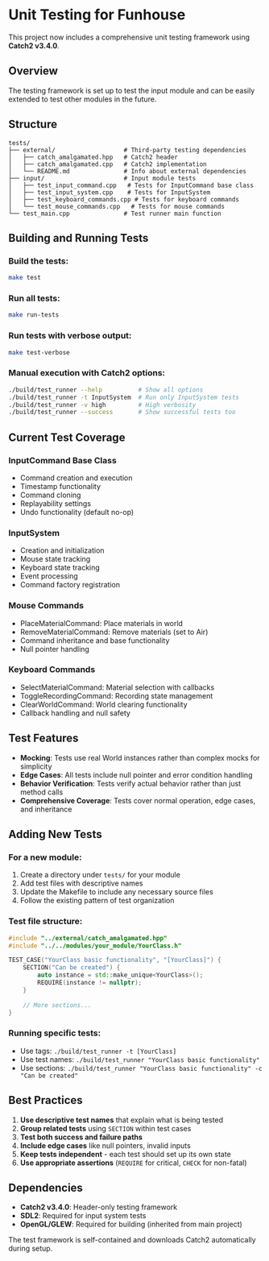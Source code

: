 # Unit Testing for Funhouse

This project now includes a comprehensive unit testing framework using **Catch2 v3.4.0**.

## Overview

The testing framework is set up to test the input module and can be easily extended to test other modules in the future.

## Structure

```
tests/
├── external/                   # Third-party testing dependencies
│   ├── catch_amalgamated.hpp   # Catch2 header
│   ├── catch_amalgamated.cpp   # Catch2 implementation
│   └── README.md               # Info about external dependencies
├── input/                      # Input module tests
│   ├── test_input_command.cpp   # Tests for InputCommand base class
│   ├── test_input_system.cpp    # Tests for InputSystem
│   ├── test_keyboard_commands.cpp # Tests for keyboard commands
│   └── test_mouse_commands.cpp   # Tests for mouse commands
└── test_main.cpp               # Test runner main function
```

## Building and Running Tests

### Build the tests:
```bash
make test
```

### Run all tests:
```bash
make run-tests
```

### Run tests with verbose output:
```bash
make test-verbose
```

### Manual execution with Catch2 options:
```bash
./build/test_runner --help          # Show all options
./build/test_runner -t InputSystem  # Run only InputSystem tests
./build/test_runner -v high         # High verbosity
./build/test_runner --success       # Show successful tests too
```

## Current Test Coverage

### InputCommand Base Class
- Command creation and execution
- Timestamp functionality
- Command cloning
- Replayability settings
- Undo functionality (default no-op)

### InputSystem
- Creation and initialization
- Mouse state tracking
- Keyboard state tracking
- Event processing
- Command factory registration

### Mouse Commands
- PlaceMaterialCommand: Place materials in world
- RemoveMaterialCommand: Remove materials (set to Air)
- Command inheritance and base functionality
- Null pointer handling

### Keyboard Commands
- SelectMaterialCommand: Material selection with callbacks
- ToggleRecordingCommand: Recording state management
- ClearWorldCommand: World clearing functionality
- Callback handling and null safety

## Test Features

- **Mocking**: Tests use real World instances rather than complex mocks for simplicity
- **Edge Cases**: All tests include null pointer and error condition handling
- **Behavior Verification**: Tests verify actual behavior rather than just method calls
- **Comprehensive Coverage**: Tests cover normal operation, edge cases, and inheritance

## Adding New Tests

### For a new module:
1. Create a directory under `tests/` for your module
2. Add test files with descriptive names
3. Update the Makefile to include any necessary source files
4. Follow the existing pattern of test organization

### Test file structure:
```cpp
#include "../external/catch_amalgamated.hpp"
#include "../../modules/your_module/YourClass.h"

TEST_CASE("YourClass basic functionality", "[YourClass]") {
    SECTION("Can be created") {
        auto instance = std::make_unique<YourClass>();
        REQUIRE(instance != nullptr);
    }
    
    // More sections...
}
```

### Running specific tests:
- Use tags: `./build/test_runner -t [YourClass]`
- Use test names: `./build/test_runner "YourClass basic functionality"`
- Use sections: `./build/test_runner "YourClass basic functionality" -c "Can be created"`

## Best Practices

1. **Use descriptive test names** that explain what is being tested
2. **Group related tests** using `SECTION` within test cases
3. **Test both success and failure paths**
4. **Include edge cases** like null pointers, invalid inputs
5. **Keep tests independent** - each test should set up its own state
6. **Use appropriate assertions** (`REQUIRE` for critical, `CHECK` for non-fatal)

## Dependencies

- **Catch2 v3.4.0**: Header-only testing framework
- **SDL2**: Required for input system tests
- **OpenGL/GLEW**: Required for building (inherited from main project)

The test framework is self-contained and downloads Catch2 automatically during setup.
